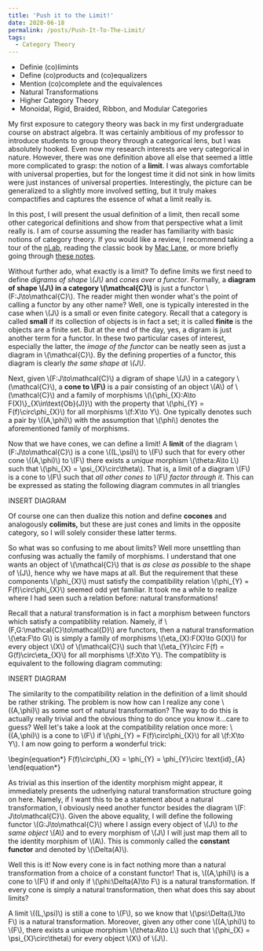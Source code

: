 ```yaml
---
title: 'Push it to the Limit!'
date: 2020-06-18
permalink: /posts/Push-It-To-The-Limit/
tags:
  - Category Theory
---
```


* Definie (co)limints
* Define (co)products and (co)equalizers
* Mention (co)complete and the equivalences
* Natural Transformations
* Higher Category Theory
* Monoidal, Rigid, Braided, Ribbon, and Modular Categories


My first exposure to category theory was back in my first undergraduate course on abstract algebra. It was certainly ambitious of my professor to introduce students to group theory through a categorical lens, but I was absolutely hooked. Even now my research interests are very categorical in nature. However, there was one definition above all else that seemed a little more complicated to grasp: the notion of a **limit**. I was always comfortable with universal properties, but for the longest time it did not sink in how limits were just instances of universal properties. Interestingly, the picture can be generalized to a slightly more involved setting, but it truly makes compactifies and captures the essence of what a limit really is.

In this post, I will present the usual definition of a limit, then recall some other categorical definitions and show from that perspective what a limit really is. I am of course assuming the reader has familiarity with basic notions of category theory. If you would like a review, I recommend taking a tour of the [nLab](https://ncatlab.org/nlab/show/HomePage), reading the classic book by [Mac Lane](https://www.springer.com/gp/book/9780387984032), or more briefly going through [these notes](https://math.ucr.edu/home/baez/qg-fall2004/definitions.pdf).

Without further ado, what exactly is a limit? To define limits we first need to define *digrams of shape \\(J\\)* and *cones over a functor*. Formally, a **diagram of shape \\(J\\) in a category \\(\mathcal{C}\\)** is just a functor \\(F:J\to\mathcal{C}\\). The reader might then wonder what's the point of calling a functor by any other name? Well, one is typically interested in the case when \\(J\\) is a small or even finite category. Recall that a category is called **small** if its collection of objects is in fact a set; it is called **finite** is the objects are a finite set. But at the end of the day, yes, a digram is just another term for a functor. In these two particular cases of interest, especially the latter, the *image of the functor* can be neatly seen as just a diagram in \\(\mathcal{C}\\). By the defining properties of a functor, this diagram is clearly *the same shape at \\(J\\)*.

Next, given \\(F:J\to\mathcal{C}\\) a digram of shape \\(J\\) in a category \\(\mathcal{C}\\), a **cone to \\(F\\)** is a pair consisting of an object \\(A\\) of \\(\mathcal{C}\\) and a family of morphisms \\(\\{\phi\_{X}:A\to F(X)\\}\_{X\in\text{Ob}(J)}\\) with the property that \\(\phi\_{Y} = F(f)\circ\phi\_{X}\\) for all morphisms \\(f:X\to Y\\). One typically denotes such a pair by \\((A,\phi)\\) with the assumption that \\(\phi\\) denotes the aforementioned family of morphisms.

Now that we have cones, we can define a limit! A **limit** of the diagram \\(F:J\to\mathcal{C}\\) is a cone \\((L,\psi)\\) to \\(F\\) such that for every other cone \\((A,\phi)\\) to \\(F\\) there exists a *unique* morphism \\(\theta:A\to L\\) such that \\(\phi\_{X} = \psi\_{X}\circ\theta\\). That is, a limit of a diagram \\(F\\) is a cone to \\(F\\) such that *all other cones to \\(F\\) factor through it*. This can be expressed as stating the following diagram commutes in all triangles

INSERT DIAGRAM

Of course one can then dualize this notion and define **cocones** and analogously **colimits,** but these are just cones and limits in the opposite category, so I will solely consider these latter terms. 

So what was so confusing to me about limits? Well more unsettling than confusing was actually the family of morphisms. I understand that one wants an object of \\(\mathcal{C}\\) that is *as close as possible* to the shape of \\(J\\), hence why we have maps at all. But the requirement that these components \\(\phi\_{X}\\) must satisfy the compatibility relation \\(\phi\_{Y} = F(f)\circ\phi\_{X}\\) seemed odd yet familiar. It took me a while to realize where I had seen such a relation before: natural transformations!

Recall that a natural transformation is in fact a morphism between functors which satisfy a compatibliity relation. Namely, if \\(F,G:\mathcal{C}\to\mathcal{D}\\) are functors, then a natural transformation \\(\eta:F\to G\\) is simply a family of morphisms \\(\eta\_{X}:F(X)\to G(X)\\) for every object \\(X\\) of \\(\mathcal{C}\\) such that \\(\eta\_{Y}\circ F(f) = G(f)\circ\eta\_{X}\\) for all morphisms \\(f:X\to Y\\). The compatiblity is equivalent to the following diagram commuting:

INSERT DIAGRAM

The similarity to the compatibility relation in the definition of a limit should be rather striking. The problem is now how can I realize any cone \\((A,\phi)\\) as some sort of natural transformation? The way to do this is actually really trivial and the obvious thing to do once you know it...care to guess? Well let's take a look at the compatibility relation once more: \\((A,\phi)\\) is a cone to \\(F\\) if \\(\phi\_{Y} = F(f)\circ\phi\_{X}\\) for all \\(f:X\to Y\\). I am now going to perform a wonderful trick:

\begin{equation\*}
  F(f)\circ\phi\_{X} = \phi\_{Y} = \phi\_{Y}\circ \text{id}\_{A}
\end{equation\*}

As trivial as this insertion of the identity morphism might appear, it immediately presents the udnerlying natural transformation structure going on here. Namely, if I want this to be a statement about a natural transformation, I obviously need another functor besides the diagram \\(F: J\to\mathcal{C}\\). Given the above equality, I will define the following functor \\(G:J\to\mathcal{C}\\) where I assign every object of \\(J\\) to *the same object* \\(A\\) and to every morphism of \\(J\\) I will just map them all to the identity morphism of \\(A\\). This is commonly called the **constant functor** and denoted by \\(\Delta(A)\\). 

Well this is it! Now every cone is in fact nothing more than a natural transformation from a choice of a constant functor! That is, \\((A,\phi)\\) is a cone to \\(F\\) if and only if \\(\phi:\Delta(A)\to F\\) is a natural transformation. If every cone is simply a natural transformation, then what does this say about limits? 

A limit \\((L,\psi)\\) is still a cone to \\(F\\), so we know that \\(\psi:\Delta(L)\to F\\) is a natural transformation. Moreover, given any other cone \\((A,\phi)\\) to \\(F\\), there exists a unique morphism \\(\theta:A\to L\\) such that \\(\phi\_{X} = \psi\_{X}\circ\theta\\) for every object \\(X\\) of \\(J\\).
